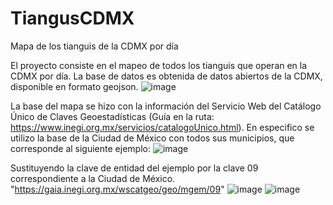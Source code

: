 # TiangusCDMX
Mapa de  los tianguis de la CDMX por día

El proyecto consiste en el mapeo de todos los tianguis que operan en la CDMX por día.
La base de datos es obtenida de datos abiertos de la CDMX, disponible en formato geojson.
![image](https://github.com/Brandonealr1023/TiangusCDMX/assets/76232134/372b3dd9-3b1a-4785-897d-04d574be942e)

La base del mapa se hizo con la información del Servicio Web del Catálogo Único de Claves Geoestadísticas (Guía en la ruta: https://www.inegi.org.mx/servicios/catalogoUnico.html). En especifico se utilizo la base de la Ciudad de México con todos sus municipios, que corresponde al siguiente ejemplo:
![image](https://github.com/Brandonealr1023/TiangusCDMX/assets/76232134/c96500c1-38e0-4f4e-bf6f-9aebb7edcc74)

Sustituyendo la clave de entidad del ejemplo por la clave 09 correspondiente a la Ciudad de México.
"https://gaia.inegi.org.mx/wscatgeo/geo/mgem/09"
![image](https://github.com/Brandonealr1023/TiangusCDMX/assets/76232134/6fdfc4d8-91fc-4f0f-aa77-ee1dd5876aec)
![image](https://github.com/Brandonealr1023/TiangusCDMX/assets/76232134/e4cb3b35-9b4e-4036-a680-c66d70f362cb)

